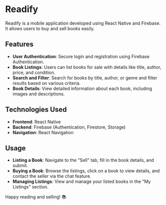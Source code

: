# Readify

Readify is a mobile application developed using React Native and Firebase. It allows users to buy and sell books easily.

## Features

- **User Authentication**: Secure login and registration using Firebase Authentication.
- **Book Listings**: Users can list books for sale with details like title, author, price, and condition.
- **Search and Filter**: Search for books by title, author, or genre and filter results based on various criteria.
- **Book Details**: View detailed information about each book, including images and descriptions.

## Technologies Used

- **Frontend**: React Native
- **Backend**: Firebase (Authentication, Firestore, Storage)
- **Navigation**: React Navigation

## Usage

- **Listing a Book**: Navigate to the "Sell" tab, fill in the book details, and submit.
- **Buying a Book**: Browse the listings, click on a book to view details, and contact the seller via the chat feature.
- **Managing Listings**: View and manage your listed books in the "My Listings" section.

Happy reading and selling! 📚
